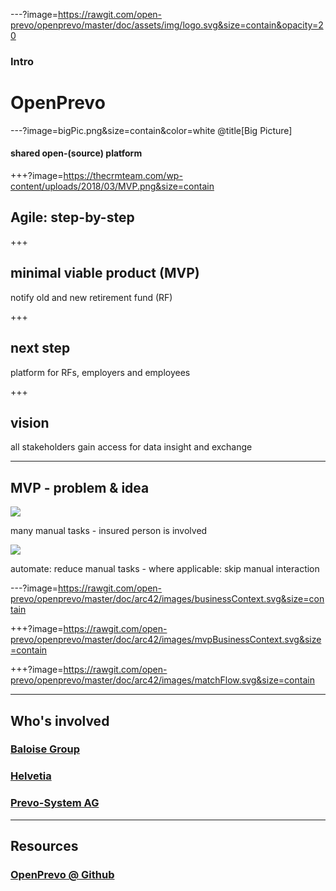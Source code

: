 ---?image=https://rawgit.com/open-prevo/openprevo/master/doc/assets/img/logo.svg&size=contain&opacity=20

### Intro
# OpenPrevo

---?image=bigPic.png&size=contain&color=white @title[Big Picture]

#### shared open-(source) platform

+++?image=https://thecrmteam.com/wp-content/uploads/2018/03/MVP.png&size=contain

## Agile: step-by-step

+++

## minimal viable product (MVP)
notify old and new retirement fund (RF)

+++

## next step
platform for RFs, employers and employees

+++

## vision
all stakeholders gain access for data insight and exchange

---

## MVP - problem & idea

<img src="http://yuml.me/diagram/plain/activity/(start)->(new employment),(new employment)->|a|,|a|->(notify old employer)->(notify old RF)->(contact person),|a|->(notify new employer)->(notify new RF)->(contact person)->(notify old RF)-><c>[is valid]->(send money and document)->(end),<c>[invalid]->(notify old RF).svg"/>

many manual tasks - insured person is involved

<img src="http://yuml.me/diagram/plain/activity/(start)->(new employment),(new employment)->|a|,|a|->(notify old employer)->(notify old RF)->(use OpenPrevo),|a|->(notify new employer)->(notify new RF)->(use OpenPrevo)-><c>[new RF found]->(notify RFs, send money and document)->(end),<c>[no result]->(notify old RF).svg"/>

automate: reduce manual tasks - where applicable: skip manual interaction

---?image=https://rawgit.com/open-prevo/openprevo/master/doc/arc42/images/businessContext.svg&size=contain

+++?image=https://rawgit.com/open-prevo/openprevo/master/doc/arc42/images/mvpBusinessContext.svg&size=contain

+++?image=https://rawgit.com/open-prevo/openprevo/master/doc/arc42/images/matchFlow.svg&size=contain

---

## Who's involved

### [Baloise Group](https://www.baloise.com)
### [Helvetia](https://www.helvetia.com)
### [Prevo-System AG](https://www.prevo.ch)

---

## Resources

### [OpenPrevo @ Github](https://github.com/open-prevo)
